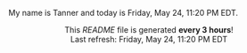 My name is Tanner and today is Friday, May 24, 11:20 PM EDT.

<p align="center">This <i>README</i> file is generated <b>every 3 hours</b>!</br>Last refresh: Friday, May 24, 11:20 PM EDT<br /></p>

